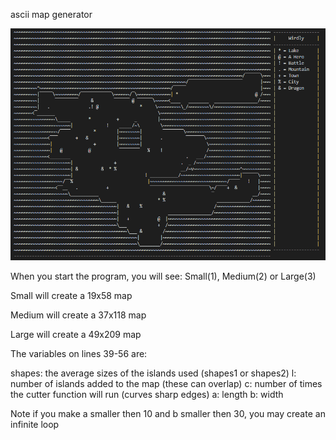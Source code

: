 ascii map generator

![picture](/AMG-medium-example.PNG) 

When you start the program, you will see:
	Small(1), Medium(2) or Large(3)

Small will create a 19x58 map

Medium will create a 37x118 map

Large will create a 49x209 map


The variables on lines 39-56 are:

shapes: the average sizes of the islands used (shapes1 or shapes2)
l: number of islands added to the map (these can overlap)
c: number of times the cutter function will run (curves sharp edges)
a: length
b: width

Note if you make a smaller then 10 and b smaller then 30, you may create an infinite loop

